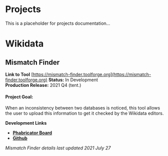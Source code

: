 # Projects

This is a placeholder for projects documentation...

# Wikidata

## **Mismatch Finder** 

**Link to Tool** [https://mismatch-finder.toolforge.org](https://mismatch-finder.toolforge.org)
**Status:**    In Development       
**Production Release:**  2021 Q4 (tent.)  


#### **Project Goal:**

When an inconsistency between two databases is noticed, this tool allows the user to upload this information to get it checked by the Wikidata editors. 
    
    

**Development Links**
* [**Phabricator Board**](https://phabricator.wikimedia.org/project/view/5385/)
* [**Github**](https://github.com/wmde/wikidata-mismatch-finder) 


_Mismatch Finder details last updated 2021 July 27_
